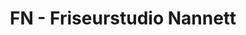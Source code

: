 ---
title: "FN - Friseurstudio Nannett"
url: /quedlinburg/fn-friseurstudio-nannett-weyhegarten/
shop: Friseur
---